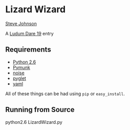 Lizard Wizard
=============

[Steve Johnson](mailto:steve.johnson.public@gmail.com)

A [Ludum Dare 19](http://www.ludumdare.com/) entry

Requirements
------------

* [Python 2.6](http://www.python.org)
* [Pymunk](http://code.google.com/p/pymunk/)
* [noise](http://pypi.python.org/pypi/noise/)
* [pyglet](http://www.pyglet.org/)
* [yaml](http://www.pyyaml.org/)

All of these things can be had using `pip` or `easy_install`.

Running from Source
-------------------

python2.6 LizardWizard.py
